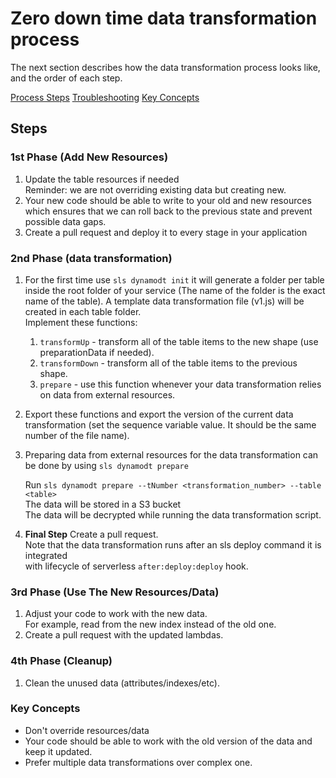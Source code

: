 # Zero down time data transformation process
The next section describes how the data transformation process looks like, and the order of each step.

[Process Steps](#steps)
[Troubleshooting](#troubleshooting)
[Key Concepts](#key-concepts)
## Steps
### 1st Phase (Add New Resources)
1. Update the table resources if needed \
   Reminder: we are not overriding existing data but creating new.
1. Your new code should be able to write to your old and new resources which ensures that we can roll back to the previous state and prevent possible data gaps.
1. Create a pull request and deploy it to every stage in your application

### 2nd Phase (data transformation)

1. For the first time use `sls dynamodt init` it will generate a folder per table inside the root folder of your service (The name of the folder is the exact name of the table).
A template data transformation file (v1.js) will be created in each table folder. \
Implement these functions:
    1. `transformUp` - transform all of the table items to the new shape (use preparationData if needed).
    1. `transformDown` - transform all of the table items to the previous shape.
    1. `prepare` - use this function whenever your data transformation relies on data from external resources.

1. Export these functions and export the version of the current data transformation (set the sequence variable value. It should be the same number of the file name).

1. Preparing data from external resources for the data transformation can be done by using `sls dynamodt prepare`

    Run `sls dynamodt prepare --tNumber <transformation_number> --table <table>`\
    The data will be stored in a S3 bucket  \
    The data will be decrypted while running the data transformation script.

1. **Final Step** Create a pull request. \
   Note that the data transformation runs after an sls deploy command it is integrated \
   with lifecycle of serverless `after:deploy:deploy` hook.

### 3rd Phase (Use The New Resources/Data)
1. Adjust your code to work with the new data. \
   For example, read from the new index instead of the old one.
1. Create a pull request with the updated lambdas.


### 4th Phase (Cleanup)
1. Clean the unused data (attributes/indexes/etc). 


### Key Concepts 
- Don't override resources/data
- Your code should be able to work with the old version of the data and keep it updated.
- Prefer multiple data transformations over complex one.
